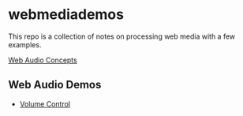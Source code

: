 # webmediademos

This repo is a collection of notes on processing web media with a few examples.

[Web Audio Concepts](docs/web-audio-concepts.md)

## Web Audio Demos
- [Volume Control](./demos/volume-control/index.html)